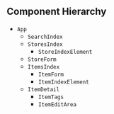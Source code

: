 ## Component Hierarchy

* `App`
  * `SearchIndex`
  * `StoresIndex`
    * `StoreIndexElement`
  * `StoreForm`
  * `ItemsIndex`
    * `ItemForm`
    * `ItemIndexElement`
  * `ItemDetail`
    * `ItemTags`
    * `ItemEditArea`
